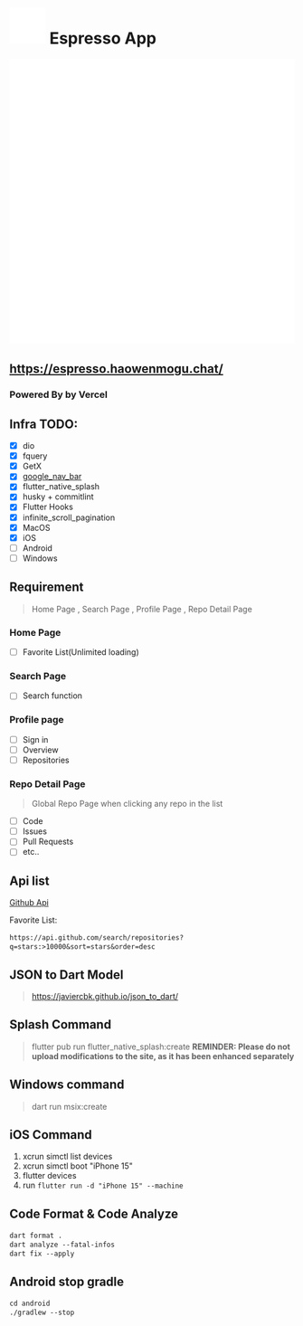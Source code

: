 # ![ico](assets/images/Logo/SVG/Favicon-32x32.svg) Espresso App

![LOGO](assets/images/Logo/SVG/main-logo.svg)

## https://espresso.haowenmogu.chat/

### Powered By by Vercel

## Infra TODO:

- [x] dio
- [x] fquery
- [x] GetX
- [x] [google_nav_bar](https://pub.dev/packages/google_nav_bar)
- [x] flutter_native_splash
- [x] husky + commitlint
- [x] Flutter Hooks
- [x] infinite_scroll_pagination
- [x] MacOS
- [x] iOS
- [ ] Android
- [ ] Windows

## Requirement

> Home Page , Search Page , Profile Page , Repo Detail Page

### Home Page

- [ ] Favorite List(Unlimited loading)

### Search Page

- [ ] Search function

### Profile page

- [ ] Sign in
- [ ] Overview
- [ ] Repositories

### Repo Detail Page

> Global Repo Page when clicking any repo in the list

- [ ] Code
- [ ] Issues
- [ ] Pull Requests
- [ ] etc..

## Api list

[Github Api](https://api.github.com/)

Favorite List:

```
https://api.github.com/search/repositories?q=stars:>10000&sort=stars&order=desc
```

## JSON to Dart Model

> https://javiercbk.github.io/json_to_dart/

## Splash Command

> flutter pub run flutter_native_splash:create
**REMINDER: Please do not upload modifications to the site, as it has been enhanced separately**

## Windows command

> dart run msix:create

## iOS Command
1. xcrun simctl list devices
2. xcrun simctl boot "iPhone 15"
3. flutter devices
4. run `flutter run -d "iPhone 15" --machine`


## Code Format & Code Analyze
```shell
dart format .
dart analyze --fatal-infos
dart fix --apply
```

## Android stop gradle
```shell
cd android
./gradlew --stop
```